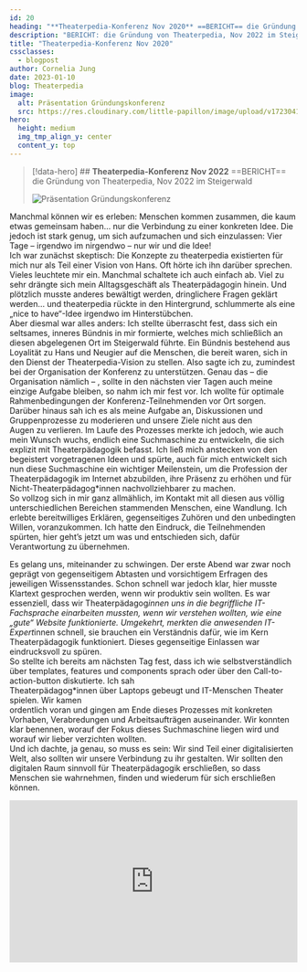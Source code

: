 ```yaml
---
id: 20
heading: "**Theaterpedia-Konferenz Nov 2020** ==BERICHT== die Gründung von Theaterpedia, Nov 2022 im Steigerwald"
description: "BERICHT: die Gründung von Theaterpedia, Nov 2022 im Steigerwald"
title: "Theaterpedia-Konferenz Nov 2020"
cssclasses:
  - blogpost
author: Cornelia Jung
date: 2023-01-10
blog: Theaterpedia
image:
  alt: Präsentation Gründungskonferenz
  src: https://res.cloudinary.com/little-papillon/image/upload/v1723041787/praesentation_gruendungskonferenz_qjws7i.jpg
hero:
  height: medium
  img_tmp_align_y: center
  content_y: top
---
```

> [!data-hero] ## **Theaterpedia-Konferenz Nov 2022** ==BERICHT== die Gründung von Theaterpedia, Nov 2022 im Steigerwald
> 
> ![Präsentation Gründungskonferenz](https://res.cloudinary.com/little-papillon/image/upload/v1723041787/praesentation_gruendungskonferenz_qjws7i.jpg)

<!-- PUBLISH-FROM-HERE -->

Manchmal können wir es erleben: Menschen kommen zusammen, die kaum etwas gemeinsam haben… nur die Verbindung zu einer konkreten Idee. Die jedoch ist stark genug, um sich aufzumachen und sich einzulassen: Vier Tage – irgendwo im nirgendwo – nur wir und die Idee!  
Ich war zunächst skeptisch: Die Konzepte zu theaterpedia existierten für mich nur als Teil einer Vision von Hans. Oft hörte ich ihn darüber sprechen. Vieles leuchtete mir ein. Manchmal schaltete ich auch einfach ab. Viel zu sehr drängte sich mein Alltagsgeschäft als Theaterpädagogin hinein. Und plötzlich musste anderes bewältigt werden, dringlichere Fragen geklärt werden… und theaterpedia rückte in den Hintergrund, schlummerte als eine „nice to have“-Idee irgendwo im Hinterstübchen.  
Aber diesmal war alles anders: Ich stellte überrascht fest, dass sich ein seltsames, inneres Bündnis in mir formierte, welches mich schließlich an diesen abgelegenen Ort im Steigerwald führte. Ein Bündnis bestehend aus Loyalität zu Hans und Neugier auf die Menschen, die bereit waren, sich in den Dienst der Theaterpedia-Vision zu stellen. Also sagte ich zu, zumindest bei der Organisation der Konferenz zu unterstützen. Genau das – die Organisation nämlich – , sollte in den nächsten vier Tagen auch meine einzige Aufgabe bleiben, so nahm ich mir fest vor. Ich wollte für optimale Rahmenbedingungen der Konferenz-Teilnehmenden vor Ort sorgen. Darüber hinaus sah ich es als meine Aufgabe an, Diskussionen und Gruppenprozesse zu moderieren und unsere Ziele nicht aus den  
Augen zu verlieren. Im Laufe des Prozesses merkte ich jedoch, wie auch mein Wunsch wuchs, endlich eine Suchmaschine zu entwickeln, die sich explizit mit Theaterpädagogik befasst. Ich ließ mich anstecken von den begeistert vorgetragenen Ideen und spürte, auch für mich entwickelt sich nun diese Suchmaschine ein wichtiger Meilenstein, um die Profession der Theaterpädagogik im Internet abzubilden, ihre Präsenz zu erhöhen und für Nicht-Theaterpädagog*innen nachvollziehbarer zu machen.  
So vollzog sich in mir ganz allmählich, im Kontakt mit all diesen aus völlig unterschiedlichen Bereichen stammenden Menschen, eine Wandlung. Ich erlebte bereitwilliges Erklären, gegenseitiges Zuhören und den unbedingten Willen, voranzukommen. Ich hatte den Eindruck, die Teilnehmenden spürten, hier geht’s jetzt um was und entschieden sich, dafür Verantwortung zu übernehmen. 

Es gelang uns, miteinander zu schwingen. Der erste Abend war zwar noch geprägt von gegenseitigem Abtasten und vorsichtigem Erfragen des jeweiligen Wissensstandes. Schon schnell war jedoch klar, hier musste Klartext gesprochen werden, wenn wir produktiv sein wollten. Es war essenziell, dass wir Theaterpädagog*innen uns in die begriffliche IT-Fachsprache einarbeiten mussten, wenn wir verstehen wollten, wie eine „gute“ Website funktionierte. Umgekehrt, merkten die anwesenden IT-Expert*innen schnell, sie brauchen ein Verständnis dafür, wie im Kern Theaterpädagogik funktioniert. Dieses gegenseitige Einlassen war eindrucksvoll zu spüren.  
So stellte ich bereits am nächsten Tag fest, dass ich wie selbstverständlich über templates, features und components sprach oder über den Call-to-action-button diskutierte. Ich sah  
Theaterpädagog*innen über Laptops gebeugt und IT-Menschen Theater spielen. Wir kamen  
ordentlich voran und gingen am Ende dieses Prozesses mit konkreten Vorhaben, Verabredungen und Arbeitsaufträgen auseinander. Wir konnten klar benennen, worauf der Fokus dieses Suchmaschine liegen wird und worauf wir lieber verzichten wollten.  
Und ich dachte, ja genau, so muss es sein: Wir sind Teil einer digitalisierten Welt, also sollten wir unsere Verbindung zu ihr gestalten. Wir sollten den digitalen Raum sinnvoll für Theaterpädagogik erschließen, so dass Menschen sie wahrnehmen, finden und wiederum für sich erschließen können.

<div style="padding:56.25% 0 0 0;position:relative;"><iframe src="https://player.vimeo.com/video/879101354?h=e56b64c191&amp;badge=0&amp;autopause=0&amp;player_id=0&amp;app_id=58479" frameborder="0" allow="autoplay; fullscreen; picture-in-picture; clipboard-write" style="position:absolute;top:0;left:0;width:100%;height:100%;" title="2 Gehört werden – die Erfahrung von Selbstwirksamkeit" data-ready="true"></iframe></div>